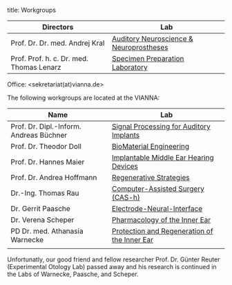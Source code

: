title: Workgroups

|                Directors                 |                                  Lab                                  |
|------------------------------------------|-----------------------------------------------------------------------|
| Prof. Dr. Dr. med. Andrej Kral           | [Auditory Neuroscience & Neuroprostheses](01_workgroups/ag-kral.html) |
| Prof. Prof. h. c. Dr. med. Thomas Lenarz | [Specimen Preparation Laboratory](01_workgroups/lenarz.html)          |

Office: <sekretariat(at)vianna.de>

The following workgroups are located at the VIANNA:

|              Name              |                                            Lab                                             |
|--------------------------------|--------------------------------------------------------------------------------------------|
| Prof. Dr. Dipl.-Inform. Andreas Büchner          | [Signal Processing for Auditory Implants](01_workgroups/buechner.html)               
| Prof. Dr. Theodor Doll         | [BioMaterial Engineering](01_workgroups/doll.html)                                         |
| Prof. Dr. Hannes Maier         | [Implantable Middle Ear Hearing Devices](01_workgroups/maier.html)                         |
| Prof. Dr. Andrea Hoffmann      | [Regenerative Strategies](01_workgroups/hoffmann.html)                                     |
| Dr.-Ing. Thomas Rau              	 | [Computer-Assisted Surgery (CAS-h)](01_workgroups/cas.html) |
| Dr. Gerrit Paasche             | [Electrode-Neural-Interface](01_workgroups/paasche.html)                                   |
| Dr. Verena Scheper             | [Pharmacology of the Inner Ear](01_workgroups/scheper.html)                                |
| PD Dr. med. Athanasia Warnecke | [Protection and Regeneration of the Inner Ear](01_workgroups/warnecke.html)                |
|                                |                                                                                            |


Unfortunatly, our good friend and fellow researcher Prof. Dr. Günter Reuter (Experimental Otology Lab) passed away and his research is continued in the Labs of Warnecke, Paasche, and Scheper.
